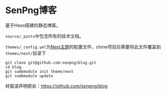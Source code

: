 # SenPng博客


基于Hexo搭建的静态博客。

`source/_posts`中包含所有的技术文档。

`themes/_config.yml`为[Next主题](https://github.com/iissnan/hexo-theme-next)的配置文件，clone项目后需要将此文件覆盖到`themes/next/`目录下

    git clone git@github.com:senpng/blog.git
    cd blog
    git sumbmodule init theme/next
    git sumbmodule update

转载请声明原处：https://github.com/senpng/blog
